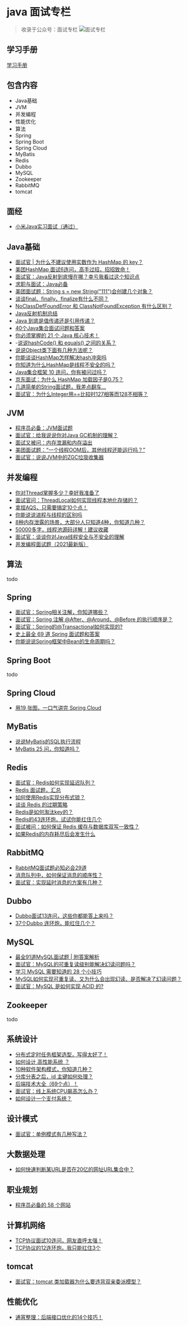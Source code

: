 # java 面试专栏


> 收录于公众号：面试专栏
> ![面试专栏](http://tianwc.oss-cn-beijing.aliyuncs.com/dev/20220207/1644238872448.jpg)

## 学习手册

[学习手册](https://github.com/TianWeiChang/java_mianshi/blob/main/%E5%AD%A6%E4%B9%A0%E6%89%8B%E5%86%8C)

## 包含内容
- Java基础
- JVM
- 并发编程
- 性能优化
- 算法
- Spring
- Spring Boot
- Spring Cloud
- MyBatis
- Redis
- Dubbo
- MySQL
- Zookeeper
- RabbitMQ
- tomcat

## 面经

- [小米Java实习面试（通过）](https://mp.weixin.qq.com/s/RoisEgwDRVITUY5N7UqrSQ)

## Java基础

- [面试官 | 为什么不建议使用实数作为 HashMap 的 key？](https://mp.weixin.qq.com/s/5Jw2U8GnxkcFQ0qt3dbRCA)
- [美团HashMap 面试6连问，高手过招，招招致命！](https://mp.weixin.qq.com/s/Q3f4dLTnwUgk6_geFqi0hw)
- [面试官：Java反射到底慢在哪？幸亏我看过这个知识点](https://mp.weixin.qq.com/s/bRzu_KbISQ3pENWnSyDpsA)
- [求职与面试：Java必备](https://mp.weixin.qq.com/s/IuLLRsQ9lKhYzecN2TtjcA)
- [美团面试题：String s = new String("111")会创建几个对象？](https://mp.weixin.qq.com/s/fuo5gqPU7z6wGwSikgk61w)
- [谈谈final、finally、finalize有什么不同？](https://mp.weixin.qq.com/s/YffhvcF-eZ1zjjEaiHZgRw)
- [NoClassDefFoundError 和 ClassNotFoundException 有什么区别？](https://mp.weixin.qq.com/s/StID6elRbBJmdtI1Xe5XUQ)
- [Java反射机制总结](https://mp.weixin.qq.com/s/xMf2mltgxOB1-jdsV4lAOA)
- [Java 到底是值传递还是引用传递？](https://mp.weixin.qq.com/s/W_K2iRmeZ-mWcW14t0RH_w)
- [40个Java集合面试问题和答案](https://mp.weixin.qq.com/s/OsCXAWV9l6-cJ_bCkKfLWg)
- [你必须掌握的 21 个 Java 核心技术！](https://mp.weixin.qq.com/s/G1FBcKhGAKcudkkjVGFqAg)
- -[说说hashCode() 和 equals() 之间的关系？](https://mp.weixin.qq.com/s/RcHHODFvxG5nGAx-ib58wA)
- [说说Object类下面有几种方法呢？](https://mp.weixin.qq.com/s/_ukQvJYZ5QeZFaPrgUz-yA)
- [你能谈谈HashMap怎样解决hash冲突吗](https://mp.weixin.qq.com/s/l_8HzYPABen_VCdX8xcw0g)
- [你知道为什么HashMap是线程不安全的吗？](https://mp.weixin.qq.com/s/xxofVQmZlP2-9jT7wDsxsA)
- [Java集合框架 10 连问，你有被问过吗？](https://mp.weixin.qq.com/s/Z5CdPS3SJvTWXnyrUW_uEg)
- [京东面试：为什么 HashMap 加载因子是0.75？](https://mp.weixin.qq.com/s/rl4z-OOyROnQzqltIV66zg)
- [几道简单的String面试题，我差点翻车...](https://mp.weixin.qq.com/s/2_VeAqwHf58FNPfuYferyg)
- [面试官：为什么Integer用==比较时127相等而128不相等？](https://mp.weixin.qq.com/s/sjZQ3nE6G8x3vrGpQbuJKQ)

## JVM

- [程序员必备：JVM面试题](https://mp.weixin.qq.com/s/-t4KGBS3M0lfxKqjgcsrsQ)
- [面试官：给我说说你对Java GC机制的理解？](https://mp.weixin.qq.com/s/Pa9g5KD25asrmk8_bPaC1A)
- [面试又被问：内存泄漏和内存溢出](https://mp.weixin.qq.com/s/pea8HLGNJC4-b3KYWaxQWA)
- [美团面试题：“一个线程OOM后，其他线程还能运行吗？”](https://mp.weixin.qq.com/s/iG2kQbdHXo6vljD6c_zhSA)
- [面试官：说说JVM中的ZGC垃圾收集器](https://mp.weixin.qq.com/s/6TO8TKQcML8KMaGhX7Qw5A)

## 并发编程
- [你对Thread掌握多少？幸好我准备了](https://mp.weixin.qq.com/s/fgpHvUPP7AS7vk4ojbX5Bw)
- [面试官问：ThreadLocal如何实现线程本地化存储的？](https://mp.weixin.qq.com/s/GnaQK-ssifZJ7fwoboSbwQ)
- [拿捏AQS，只需要搞定10个点！](https://mp.weixin.qq.com/s/uPQgAXZ1GcBCrpWSnfm-CA)
- [你能说说进程与线程的区别吗](https://mp.weixin.qq.com/s/x8kexjUb7L3sVS7xqCzcBw)
- [8种内存泄露的场景，大部分人只知道4种，你知道几种？](https://mp.weixin.qq.com/s/-H4GLKlZmdq7bPlaPdufDw)
- [50000多字，线程池源码详解！建议收藏](https://mp.weixin.qq.com/s/2ku8qIQqA1GriEUB1v3Evw)
- [面试官：谈谈你对Java线程安全与不安全的理解](https://mp.weixin.qq.com/s/_rUtToq0cDYlKtphFIdc7g)
- [并发编程面试题（2021最新版）](https://mp.weixin.qq.com/s/Z5fsP2IgNqgbTt9aaWr9Eg)

## 算法

todo

## Spring

- [面试官：Spring相关注解，你知道哪些？](https://mp.weixin.qq.com/s/FI8XFf2xZUM4nyDxnHK4SQ)
- [面试官：Spring 注解 @After、@Around、@Before 的执行顺序是？](https://mp.weixin.qq.com/s/_OLsFgDGoab__96fWpJ29Q)
- [面试官：Spring的@Transactional如何实现的?](https://mp.weixin.qq.com/s/jU7BF9KEPWTQNS8bAhuZqg)
- [史上最全 69 道 Spring 面试题和答案](https://mp.weixin.qq.com/s/PKQ6YEtRKHszZ9xk6ccCgQ)
- [你能说说Spring框架中Bean的生命周期吗？](https://mp.weixin.qq.com/s/rCvNj4ieb7Fd2SeGxhpyVA)


## Spring Boot

todo

## Spring Cloud

- [用19 张图，一口气讲完 Spring Cloud](https://mp.weixin.qq.com/s/VjX9gz7DTI_roab2pWNnwA)

## MyBatis

- [说说MyBatis的SQL执行流程](https://mp.weixin.qq.com/s/T8icYNj6ddomRI0V9qVe_w)
- [MyBatis 25 问，你知道吗？](https://mp.weixin.qq.com/s/HMewVUKEcxhCp7KWRHbfig)

## Redis

- [面试官：Redis如何实现延迟队列？](https://mp.weixin.qq.com/s/Iv2FCMuF8fJNPpufIKu5lA)
- [Redis 面试题，汇总](https://mp.weixin.qq.com/s/X8Pp8CkHuMaMf5r6GPfT_g)
- [如何使用Redis实现分布式锁？](https://mp.weixin.qq.com/s/8Al3yAXAmGI0Dqr1AX7Vjw)
- [谈谈 Redis 的过期策略](https://mp.weixin.qq.com/s/NltRoZC3ux8VAHKJW_2_Pw)
- [Redis是如何淘汰key的？](https://mp.weixin.qq.com/s/Whpfhm2EtTyFtFTPJIal9g)
- [Redis的43连环炮，试试你能扛住几个](https://mp.weixin.qq.com/s/93Z-3_ycjfJjqHVHsuxLjA)
- [面试被问：如何保证 Redis 缓存与数据库双写一致性？](https://mp.weixin.qq.com/s/QANd9bbccP9VoyURFEnFyw)
- [如果Redis的内存耗尽后会发生什么](https://mp.weixin.qq.com/s/gVNF_0-JK6BXrsD20-jeHQ)

## RabbitMQ
- [RabbitMQ面试题必知必会29道](https://mp.weixin.qq.com/s/MxT8wCjbZA5q8JDR0inDdg)
- [消息队列中，如何保证消息的顺序性？](https://mp.weixin.qq.com/s/ZlCrDTJfqBRoGBdsbaR9vw)
- [面试官：实现延时消息的方案有几种？](https://mp.weixin.qq.com/s/xZvE6k5USC28XLiGJYmflQ)

## Dubbo

- [Dubbo面试13连问，这些你都能答上来吗？](https://mp.weixin.qq.com/s/RQFiErcGaqDRQyXRaSzLFg)
- [37个Dubbo 连环炮，能扛住几个？](https://mp.weixin.qq.com/s/ZrexGFAxJpR6stMYMW0wag)

## MySQL

- [最全91道MySQL面试题 | 附答案解析](https://mp.weixin.qq.com/s/_xSnusCWVTt1dkNx7HWNfw)
- [面试官：MySQL的可重复读级别能解决幻读问题吗？](https://mp.weixin.qq.com/s/skWeWSNT37S4NjCEoLhUsA)
- [学习 MySQL 需要知道的 28 个小技巧](https://mp.weixin.qq.com/s/jdv8wuciCDU6ywUzqasIOQ)
- [MySQL如何实现可重复读、又为什么会出现幻读、是否解决了幻读问题？](https://mp.weixin.qq.com/s/-MQKCIdNP4YEGTjC7lchqg)
- [面试官：MySQL 是如何实现 ACID 的?](https://mp.weixin.qq.com/s/ChjqGzOACwi0R7YmZq2YJA)

## Zookeeper

todo

## 系统设计

- [分布式定时任务框架选型，写得太好了！](https://mp.weixin.qq.com/s/LG_D43AwpIZD1n9Q2PtI1Q)
- [如何设计 高性能系统 ？](https://mp.weixin.qq.com/s/MiE6Jvbfdz1EYxkO60CZ_Q)
- [10种软件架构模式，你知道几种？](https://mp.weixin.qq.com/s/1SHkeGAaqTYUypTKh-uMMw)
- [分库分表之后，id 主键如何处理？](https://mp.weixin.qq.com/s/mD2E6kYPNKEc9RM74ytOKg)
- [后端技术大全（69个点）！](https://mp.weixin.qq.com/s/nUafg5vCg9YZFu2nttSeKw)
- [面试官：线上系统CPU飙高怎么办？](https://mp.weixin.qq.com/s/ZKxeXPdJOFJdPRpt0vDz_Q)
- [如何设计一个支付系统？](https://mp.weixin.qq.com/s/7iVKnOLCzUoVOmGMjXqYQw)

## 设计模式

- [面试官：单例模式有几种写法？](https://mp.weixin.qq.com/s/GAFP3-5eqLscBuzGx_dVkQ)


## 大数据处理
- [如何快速判断某URL是否在20亿的网址URL集合中？](https://mp.weixin.qq.com/s/_11Vy2R9HN-DnI7NKgDDaQ)

## 职业规划
- [程序员必备的 58 个网站](https://mp.weixin.qq.com/s/T8icYNj6ddomRI0V9qVe_w)

## 计算机网络

- [TCP协议面试10连问，网友直呼太强！](https://mp.weixin.qq.com/s/EX7yOffpX3TflhrKb3cluA)
- [TCP协议的12连环炮，我只能扛住3个](https://mp.weixin.qq.com/s/CxhhIOhV7O_tvQzBoNjIyA)

## tomcat
- [面试官：tomcat 类加载器为什么要违背双亲委派模型？](https://mp.weixin.qq.com/s/7NntNBQUo7rTBO5ga1npFA)

## 性能优化
- [通宵整理：后端接口优化的14个技巧！](https://mp.weixin.qq.com/s/RL7q68L15WJPg4uWDukGwg)


